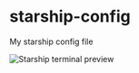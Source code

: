 # starship-config
My starship config file

![Starship terminal preview](/Screenshot%202566-10-23%20at%2015.33.10.png)
